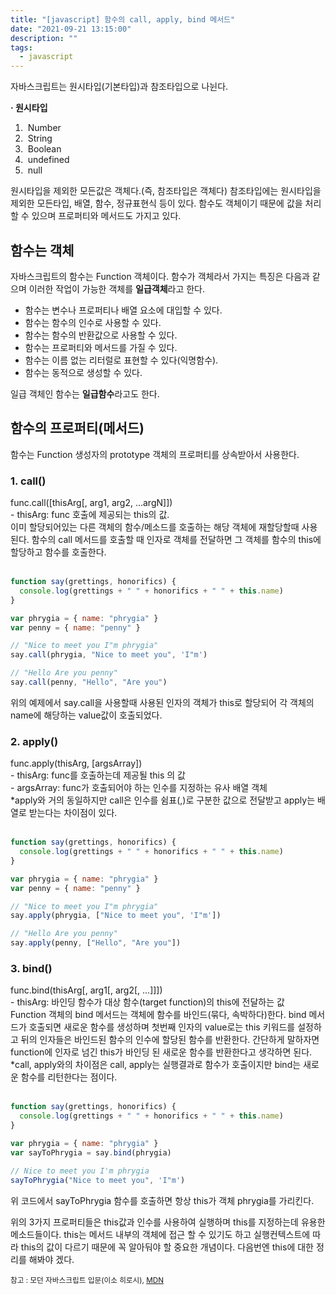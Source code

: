 ```yaml
---
title: "[javascript] 함수의 call, apply, bind 메서드"
date: "2021-09-21 13:15:00"
description: ""
tags:
  - javascript
---
```


자바스크립트는 원시타입(기본타입)과 참조타입으로 나뉜다.

**· 원시타입**

1. &nbsp;Number
2. &nbsp;String
3. &nbsp;Boolean
4. &nbsp;undefined
5. &nbsp;null

원시타입을 제외한 모든값은 객체다.(즉, 참조타입은 객체다) 참조타입에는 원시타입을 제외한 모든타입, 배열, 함수, 정규표현식 등이 있다. 함수도 객체이기 때문에 값을 처리할 수 있으며 프로퍼티와 메서드도 가지고 있다.

## 함수는 객체

자바스크립트의 함수는 Function 객체이다. 함수가 객체라서 가지는 특징은 다음과 같으며 이러한 작업이 가능한 객체를 **일급객체**라고 한다.

- 함수는 변수나 프로퍼티나 배열 요소에 대입할 수 있다.
- 함수는 함수의 인수로 사용할 수 있다.
- 함수는 함수의 반환값으로 사용할 수 있다.
- 함수는 프로퍼티와 메서드를 가질 수 있다.
- 함수는 이름 없는 리터럴로 표현할 수 있다(익명함수).
- 함수는 동적으로 생성할 수 있다.

일급 객체인 함수는 **일급함수**라고도 한다.

## 함수의 프로퍼티(메서드)

함수는 Function 생성자의 prototype 객체의 프로퍼티를 상속받아서 사용한다.

### 1. call()

<div class="blockquote">
    func.call([thisArg[, arg1, arg2, ...argN]])
</div>  
-&nbsp;thisArg: func 호출에 제공되는 this의 값.<br>
이미 할당되어있는 다른 객체의 함수/메소드를 호출하는 해당 객체에 재할당할때 사용된다. 함수의 call 메서드를 호출할 때 인자로 객체를 전달하면 그 객체를 함수의 this에 할당하고 함수를 호출한다.<br><br>

```js
function say(grettings, honorifics) {
  console.log(grettings + " " + honorifics + " " + this.name)
}

var phrygia = { name: "phrygia" }
var penny = { name: "penny" }

// "Nice to meet you I"m phrygia"
say.call(phrygia, "Nice to meet you", 'I"m')

// "Hello Are you penny"
say.call(penny, "Hello", "Are you")
```

위의 예제에서 say.call을 사용할때 사용된 인자의 객체가 this로 할당되어 각 객체의 name에 해당하는 value값이 호출되었다.

### 2. apply()

<div class="blockquote">
    func.apply(thisArg, [argsArray])
</div> 
-&nbsp;thisArg: func를 호출하는데 제공될 this 의 값 <br>
-&nbsp;argsArray: func가 호출되어야 하는 인수를 지정하는 유사 배열 객체<br>
*apply와 거의 동일하지만 call은 인수를 쉼표(,)로 구분한 값으로 전달받고 apply는 배열로 받는다는 차이점이 있다. <br><br>

```js
function say(grettings, honorifics) {
  console.log(grettings + " " + honorifics + " " + this.name)
}

var phrygia = { name: "phrygia" }
var penny = { name: "penny" }

// "Nice to meet you I"m phrygia"
say.apply(phrygia, ["Nice to meet you", 'I"m'])

// "Hello Are you penny"
say.apply(penny, ["Hello", "Are you"])
```

### 3. bind()

<div class="blockquote">
    func.bind(thisArg[, arg1[, arg2[, ...]]])
</div> 
-&nbsp;thisArg: 바인딩 함수가 대상 함수(target function)의 this에 전달하는 값<br>
Function 객체의 bind 메서드는 객체에 함수를 바인드(묶다, 속박하다)한다. bind 메서드가 호출되면 새로운 함수를 생성하며 첫번째 인자의 value로는 this 키워드를 설정하고 뒤의 인자들은 바인드된 함수의 인수에 할당된 함수를 반환한다. 간단하게 말하자면 function에 인자로 넘긴 this가 바인딩 된 새로운 함수를 반환한다고 생각하면 된다.<br>
*call, apply와의 차이점은 call, apply는 실행결과로 함수가 호출이지만 bind는 새로운 함수를 리턴한다는 점이다. <br><br>

```js
function say(grettings, honorifics) {
  console.log(grettings + " " + honorifics + " " + this.name)
}

var phrygia = { name: "phrygia" }
var sayToPhrygia = say.bind(phrygia)

// Nice to meet you I'm phrygia
sayToPhrygia("Nice to meet you", 'I"m')
```

위 코드에서 sayToPhrygia 함수를 호출하면 항상 this가 객체 phrygia를 가리킨다.
<br>

위의 3가지 프로퍼티들은 this값과 인수를 사용하여 실행하며 this를 지정하는데 유용한 메소드들이다.
this는 메서드 내부의 객체에 접근 할 수 있기도 하고 실행컨텍스트에 따라 this의 값이 다르기 때문에 꼭 알아둬야 할 중요한 개념이다. 다음번엔 this에 대한 정리를 해봐야 겠다.

<small class="from add">참고 : 모던 자바스크립트 입문(이소 히로시), <a href="https://developer.mozilla.org/ko/" target="_blank">MDN</a></small>

